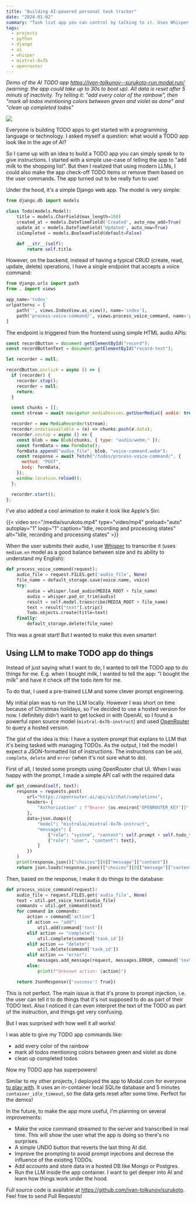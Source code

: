 ```yaml
---
title: "Building AI-powered personal task tracker"
date: "2024-01-02"
summary: "Task list app you can control by talking to it. Uses Whisper and Mixtral models to make natural language processing seamless."
tags:
  - projects
  - python
  - django
  - ai
  - whisper
  - mixtral-8x7b
  - openrouter
---
```


_Demo of the AI TODO app https://ivan-tolkunov--surukoto-run.modal.run/ (warning: the app could take up to 30s to boot up). All data is reset after 5 minuts of inactivity. Try telling it: "add every color of the rainbow", then "mark all todos mentioning colors between green and violet as done" and "clean up completed todos"_

![](/images/surukoto.jpg)

Everyone is building TODO apps to get started with a programming language or technology. I asked myself a question: what would a TODO app look like in the age of AI?

So I came up with an idea to build a TODO app you can simply speak to to give instructions. I started with a simple use-case of telling the app to "add milk to the shopping list". But then I realized that using modern LLMs, I could also make the app check-off TODO items or remove them based on the user commands. The app turned out to be really fun to use!

Under the hood, it's a simple Django web app. The model is very simple:

```python
from django.db import models

class Todo(models.Model):
    title = models.CharField(max_length=100)
    created_at = models.DateTimeField('Created', auto_now_add=True)
    update_at = models.DateTimeField('Updated', auto_now=True)
    isCompleted = models.BooleanField(default=False)

    def __str__(self):
        return self.title

```

However, on the backend, instead of having a typical CRUD (create, read, update, delete) operations, I have a single endpoint that accepts a voice command:

```python
from django.urls import path
from . import views

app_name='todos'
urlpatterns = [
    path('', views.IndexView.as_view(), name='index'),
    path('process-voice-command/', views.process_voice_command, name='process_voice_command'),
]
```

The endpoint is triggered from the frontend using simple HTML audio APIs:

```javascript
const recordButton = document.getElementById("record");
const recordButtonText = document.getElementById("record-text");

let recorder = null;

recordButton.onclick = async () => {
  if (recorder) {
    recorder.stop();
    recorder = null;
    return;
  }

  const chunks = [];
  const stream = await navigator.mediaDevices.getUserMedia({ audio: true });

  recorder = new MediaRecorder(stream);
  recorder.ondataavailable = (e) => chunks.push(e.data);
  recorder.onstop = async () => {
    const blob = new Blob(chunks, { type: "audio/webm;" });
    const formData = new FormData();
    formData.append("audio_file", blob, "voice-command.webm");
    const response = await fetch("/todos/process-voice-command/", {
      method: "POST",
      body: formData,
    });
    window.location.reload();
  };

  recorder.start();
};
```

I've also added a cool animation to make it look like Apple's Siri:

{{< video src="/media/surukoto.mp4" type="video/mp4" preload="auto" autoplay="1" loop="1" caption="Idle, recording and processing states" alt="Idle, recording and processing states" >}}

When the user submits their audio, I use [Whisper](https://github.com/openai/whisper) to transcribe it (uses `medium.en` model as a good balance between size and its ability to understand my English):

```python
def process_voice_command(request):
    audio_file = request.FILES.get('audio_file', None)
    file_name = default_storage.save(voice.name, voice)
    try:
        audio = whisper.load_audio(MEDIA_ROOT + file_name)
        audio = whisper.pad_or_trim(audio)
        result = self.model.transcribe(MEDIA_ROOT + file_name)
        text = result["text"].strip()
        Todo.objects.create(title=text)
    finally:
        default_storage.delete(file_name)
```

This was a great start! But I wanted to make this even smarter!

## Using LLM to make TODO app do things

Instead of just saying what I want to do, I wanted to tell the TODO app to do things for me. E.g. when I bought milk, I wanted to tell the app: "I bought the milk" and have it check off the todo item for me.

To do that, I used a pre-trained LLM and some clever prompt engineering.

My initial plan was to run the LLM locally. However I was short on time because of Christmas holidays, so I've decided to use a hosted version for now. I definitely didn't want to get locked in with OpenAI, so I found a powerful open source model (`mixtral-8x7b-instruct`) and used [OpenRouter](https://openrouter.ai/) to query a hosted version.

The gist of the idea is this: I have a system prompt that explans to LLM that it's being tasked with managing TODOs. As the output, I tell the model I expect a JSON-formatted list of instructions. The instructions can be `add`, `complete`, `delete` and `error` (when it's not sure what to do).

First of all, I tested some prompts using OpenRouter chat UI. When I was happy with the prompt, I made a simple API call with the required data

```python
def get_command(self, text):
    response = requests.post(
        url="https://openrouter.ai/api/v1/chat/completions",
        headers= {
            "Authorization" : f"Bearer {os.environ['OPENROUTER_KEY']}"
        },
        data=json.dumps({
            "model": "mistralai/mixtral-8x7b-instruct",
            "messages": [
                {"role": "system", "content": self.prompt + self.todo_to_string()},
                {"role": "user", "content": text},
            ]
        })
    )
    print(response.json()["choices"][0]["message"]["content"])
    return json.loads(response.json()["choices"][0]["message"]["content"])
```

Then, based on the response, I make it do things to the database:

```python
def process_voice_command(request):
    audio_file = request.FILES.get('audio_file', None)
    text = util.get_voice_text(audio_file)
    commands = util.get_command(text)
    for command in commands:
        action = command['action']
        if action == "add":
            util.add(command['text'])
        elif action == "complete":
            util.complete(command['task_id'])
        elif action == "delete":
            util.delete(command['task_id'])
        elif action == "error":
            messages.add_message(request, messages.ERROR, command['text'])
        else:
            print(f"Unknown action: {action}")

    return JsonResponse({'success': True})

```

This is not perfect. The main issue is that it's prone to prompt injection, i.e. the user can tell it to do things that it's not supposed to do as part of their TODO text. Also I noticed it can even interpret the text of the TODO as part of the instruction, and things get very confusing.

But I was surprised with how well it all works!

I was able to give my TODO app commands like:

- add every color of the rainbow
- mark all todos mentioning colors between green and violet as done
- clean up completed todos

Now my TODO app has superpowers!

Similar to my other projects, I deployed the app to Modal.com for everyone [to play with](https://ivan-tolkunov--surukoto-run.modal.run/). It uses an in-container local SQLite database and 5 minutes `container_idle_timeout`, so the data gets reset after some time. Perfect for the demos!

In the future, to make the app more useful, I'm planning on several improvements:

- Make the voice command streamed to the server and transcribed in real time. This will show the user what the app is doing so there's no surprises.
- A simple UNDO button that reverts the last thing AI did.
- Improve the prompting to avoid prompt injections and decrese the influence of the existing TODOs.
- Add accounts and store data in a hosted DB like Mongo or Postgres.
- Run the LLM inside the app container. I want to get deeper into AI and learn how things work under the hood.

Full source code is available at https://github.com/ivan-tolkunov/surukoto. Feel free to send Pull Requests!
